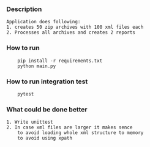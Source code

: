 ### Description
    Application does following:
    1. creates 50 zip archives with 100 xml files each
    2. Processes all archives and creates 2 reports

### How to run
```
    pip install -r requirements.txt
    python main.py
```
### How to run integration test
```
    pytest 
```    

### What could be done better 
    1. Write unittest
    2. In case xml files are larger it makes sence
        to avoid loading whole xml structure to memory 
        to avoid using xpath
